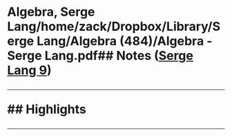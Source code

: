 # Algebra, Serge Lang/home/zack/Dropbox/Library/Serge Lang/Algebra (484)/Algebra - Serge Lang.pdf## Notes (<a href="file:////home/zack/Dropbox/Library/Serge Lang/Algebra (484)/Algebra - Serge Lang.pdf#page=9" target="_blank">Serge Lang 9</a>)</p><hr>## Highlights<hr>